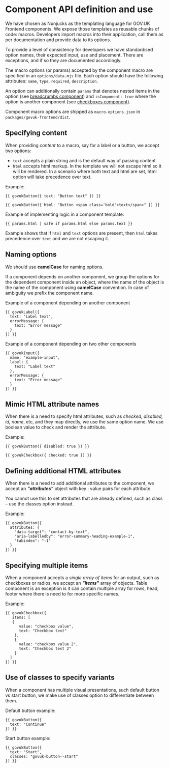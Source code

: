 # Component API definition and use

We have chosen as Nunjucks as the templating language for GOV.UK Frontend components. We expose those templates as reusable chunks of code: macros. Developers import macros into their application, call them as per documentation and provide data to its options.

To provide a level of consistency for developers we have standardised option names, their expected input, use and placement. There are exceptions, and if so they are documented accordingly.

The macro options (or params) accepted by the component macro are specified in an `options/data.mjs` file. Each option should have the following attributes: `name`, `type`, `required`, `description`.

An option can additionally contain `params` that denotes nested items in the option (see [breadcrumbs component](/packages/govuk-frontend/src/govuk/components/breadcrumbs/options/params.mjs#L12)) and `isComponent: true` where the option is another component (see [checkboxes component](/packages/govuk-frontend/src/govuk/components/checkboxes/options/params.mjs#L16)).

Component macro options are shipped as `macro-options.json` in `packages/govuk-frontend/dist`.

## Specifying content

When providing _content_ to a macro, say for a label or a button, we accept two options:

- `text` accepts a plain string and is the default way of passing content
- `html` accepts html markup. In the template we will not escape html so it will be rendered. In a scenario where both text and html are set, html option will take precedence over text.

Example:

```njk
{{ govukButton({ text: "Button text" }) }}
```

```njk
{{ govukButton({ html: "Button <span class='bold'>text</span>" }) }}
```

Example of implementing logic in a component template:

```njk
{{ params.html | safe if params.html else params.text }}
```

Example shows that if `html` and `text` options are present, then `html` takes precedence over `text` and we are not escaping it.

## Naming options

We should use **camelCase** for naming options.

If a component depends on another component, we group the options for the dependent component inside an object, where the name of the object is the name of the component using **camelCase** convention. In case of ambiguity we prefix the component name.

Example of a component depending on another component

```njk
{{ govukLabel({
  text: "Label text",
  errorMessage: {
    text: "Error message"
  }
}) }}
```

Example of a component depending on two other components

```njk
{{ govukInput({
  name: "example-input",
  label: {
    text: "Label text"
  },
  errorMessage: {
    text: "Error message"
  }
}) }}
```

## Mimic HTML attribute names

When there is a need to specify html attributes, such as _checked, disabled, id, name_, etc, and they map directly, we use the same option name. We use boolean value to check and render the attribute.

Example:

```njk
{{ govukButton({ disabled: true }) }}
```

```njk
{{ govukCheckbox({ checked: true }) }}
```

## Defining additional HTML attributes

When there is a need to add additional attributes to the component, we accept an **_"attributes"_** object with key : value pairs for each attribute.

You cannot use this to set attributes that are already defined, such as class – use the classes option instead.

Example:

```njk
{{ govukButton({
  attributes: {
    "data-target": "contact-by-text",
    "aria-labelledby": "error-summary-heading-example-1",
    "tabindex": "-1"
  }
}) }}
```

## Specifying multiple items

When a component accepts a _single array of items_ for an output, such as checkboxes or radios, we accept an **_"items"_** array of objects. Table component is an exception is it can contain multiple array for rows, head, footer where there is need to for more specific names.

Example:

```njk
{{ govukCheckbox({
   items: [
   {
      value: "checkbox value",
      text: "Checkbox text"
    },
    {
      value: "checkbox value 2",
      text: "Checkbox text 2"
    }
  ]
}) }}
```

## Use of classes to specify variants

When a component has multiple visual presentations, such default button vs start button, we make use of classes option to differentiate between them.

Default button example:

```njk
{{ govukButton({
  text: "Continue"
}) }}
```

Start button example:

```njk
{{ govukButton({
  text: "Start",
  classes: "govuk-button--start"
}) }}
```
